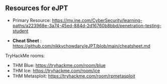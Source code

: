 ## Resources for eJPT

- Primary Resource: https://my.ine.com/CyberSecurity/learning-paths/a223968e-3a74-45ed-884d-2d16760b8bbd/penetration-testing-student




- **Cheat Sheet** : https://github.com/nikkychowdary/eJPT/blob/main/cheatsheet.md

TryHackMe rooms:

- THM Blue: https://tryhackme.com/room/blue
- THM Ice: https://tryhackme.com/room/ice
- THM Metasploit: https://tryhackme.com/room/rpmetasploit

